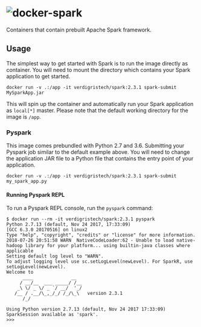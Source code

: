 # ![docker-spark](https://s3-us-west-2.amazonaws.com/verdigris/spark-docker.svg)

Containers that contain prebuilt Apache Spark framework.

## Usage

The simplest way to get started with Spark is to run the image directly as
container. You will need to mount the directory which contains your Spark
application to get started.

```console
docker run -v .:/app -it verdigristech/spark:2.3.1 spark-submit MySparkApp.jar
```

This will spin up the container and automatically run your Spark application as
`local[*]` master. Please note that the default working directory for the image
is `/app`.

### Pyspark

This image comes prebundled with Python 2.7 and 3.6. Submitting your Pyspark
job similar to the default example above. You will need to change the
application JAR file to a Python file that contains the entry point of your
application.

```console
docker run -v .:/app -it verdigristech/spark:2.3.1 spark-submit my_spark_app.py
```

#### Running Pyspark REPL

To run a Pyspark REPL console, run the `pyspark` command:

```console
$ docker run --rm -it verdigristech/spark:2.3.1 pyspark
Python 2.7.13 (default, Nov 24 2017, 17:33:09)
[GCC 6.3.0 20170516] on linux2
Type "help", "copyright", "credits" or "license" for more information.
2018-07-26 20:51:58 WARN  NativeCodeLoader:62 - Unable to load native-hadoop library for your platform... using builtin-java classes where applicable
Setting default log level to "WARN".
To adjust logging level use sc.setLogLevel(newLevel). For SparkR, use setLogLevel(newLevel).
Welcome to
      ____              __
     / __/__  ___ _____/ /__
    _\ \/ _ \/ _ `/ __/  '_/
   /__ / .__/\_,_/_/ /_/\_\   version 2.3.1
      /_/

Using Python version 2.7.13 (default, Nov 24 2017 17:33:09)
SparkSession available as 'spark'.
>>>
```
